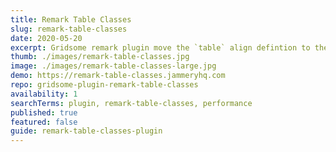 ```yaml
---
title: Remark Table Classes
slug: remark-table-classes
date: 2020-05-20
excerpt: Gridsome remark plugin move the `table` align defintion to the `tableCell` definition. 
thumb: ./images/remark-table-classes.jpg
image: ./images/remark-table-classes-large.jpg
demo: https://remark-table-classes.jammeryhq.com
repo: gridsome-plugin-remark-table-classes
availability: 1
searchTerms: plugin, remark-table-classes, performance
published: true
featured: false
guide: remark-table-classes-plugin
---
```

